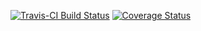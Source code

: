[![Travis-CI Build Status](https://travis-ci.org/IsaacVerm/penalty.svg?branch=master)](https://travis-ci.org/IsaacVerm/penalty)
[![Coverage Status](https://img.shields.io/codecov/c/github/IsaacVerm/penalty/master.svg)](https://codecov.io/github/IsaacVerm/penalty?branch=master)
